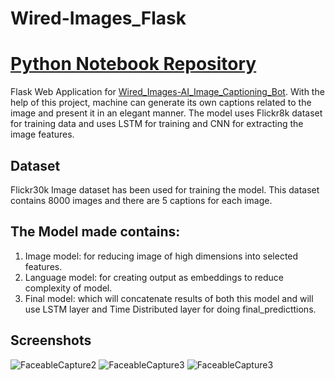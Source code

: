 # Wired-Images_Flask
# [Python Notebook Repository](https://github.com/devashish2531/Wired_Images-AI_Image_Captioning_Bot/)

Flask Web Application for [Wired_Images-AI_Image_Captioning_Bot](https://github.com/devashish2531/Wired_Images-AI_Image_Captioning_Bot/).
With the help of this project, machine can generate its own captions related to the image and present it in an elegant manner. 
The model uses Flickr8k dataset for training data and uses LSTM for training and CNN for extracting the image features.

## Dataset
Flickr30k Image dataset has been used for training the model.
This dataset contains 8000 images and there are 5 captions for each image.

## The Model made contains:

1) Image model: for reducing image of high dimensions into selected features.  
2) Language model: for creating output as embeddings to reduce complexity of model. 
3) Final model: which will concatenate results of both this model and will use LSTM layer and Time Distributed layer for doing final_predicttions.

## Screenshots
![FaceableCapture2](https://i.imgur.com/Z6bzOlg.jpg)
![FaceableCapture3](https://i.imgur.com/eEaXMpQ.jpg)
![FaceableCapture3](https://i.imgur.com/lybydHX.jpg)


